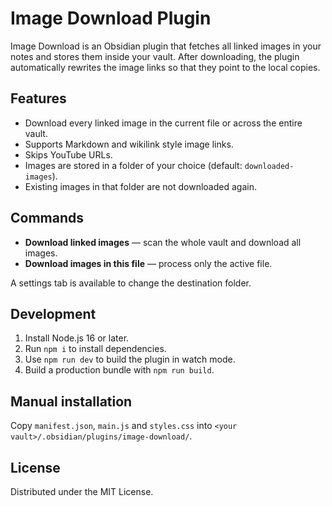 # Image Download Plugin

Image Download is an Obsidian plugin that fetches all linked images in your notes and stores them inside your vault. After downloading, the plugin automatically rewrites the image links so that they point to the local copies.

## Features

- Download every linked image in the current file or across the entire vault.
- Supports Markdown and wikilink style image links.
- Skips YouTube URLs.
- Images are stored in a folder of your choice (default: `downloaded-images`).
- Existing images in that folder are not downloaded again.

## Commands

- **Download linked images** &mdash; scan the whole vault and download all images.
- **Download images in this file** &mdash; process only the active file.

A settings tab is available to change the destination folder.

## Development

1. Install Node.js 16 or later.
2. Run `npm i` to install dependencies.
3. Use `npm run dev` to build the plugin in watch mode.
4. Build a production bundle with `npm run build`.

## Manual installation

Copy `manifest.json`, `main.js` and `styles.css` into `<your vault>/.obsidian/plugins/image-download/`.

## License

Distributed under the MIT License.


